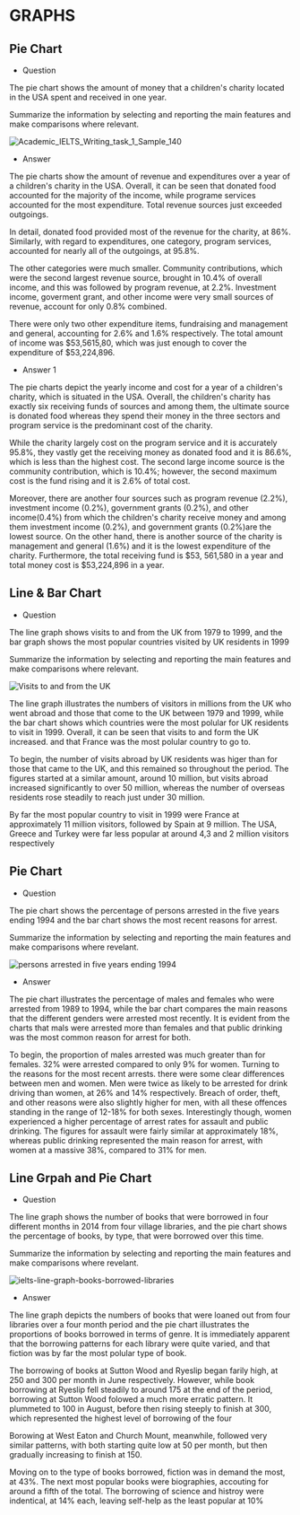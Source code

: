 # GRAPHS

## Pie Chart

- Question

The pie chart shows the amount of money that a children's charity located in the USA spent and received in one year.

Summarize the information by selecting and reporting the main features and make comparisons where relevant.

![Academic_IELTS_Writing_task_1_Sample_140](Academic_IELTS_Writing_task_1_Sample_140.png)

- Answer

The pie charts show the amount of revenue and expenditures over a year of a children's charity in the USA. Overall, it can be seen that 
donated food accounted for the majority of the income, while programe services accounted for the most expenditure. Total revenue sources
just exceeded outgoings.

In detail, donated food provided most of the revenue for the charity, at 86%. Similarly, with regard to expenditures, one category, 
program services, accounted for nearly all of the outgoings, at 95.8%.

The other categories were much smaller. Community contributions, which were the second largest revenue source, brought in 10.4% of overall
income, and this was followed by program revenue, at 2.2%. Investment income, goverment grant, and other income were very small sources of 
revenue, account for only 0.8% combined.

There were only two other expenditure items, fundraising and management and general, accounting for 2.6% and 1.6% respectively. The total
amount of income was $53,5615,80, which was just enough to cover the expenditure of $53,224,896.

- Answer 1

The pie charts depict the yearly income and cost for a year of a children's charity, which is situated in the USA. Overall, the children's charity has exactly six receiving funds of sources and among them, the ultimate source is donated food whereas they spend their money in the three sectors and program service is the predominant cost of the charity.

While the charity largely cost on the program service and it is accurately 95.8%, they vastly get the receiving money as donated food and it is 86.6%, which is less than the highest cost. The second large income source is the community contribution, which is 10.4%; however, the second maximum cost is the fund rising and it is 2.6% of total cost.

Moreover, there are another four sources such as program revenue (2.2%), investment income (0.2%), government grants (0.2%), and other income(0.4%) from which the children's charity receive money and among them investment income (0.2%), and government grants (0.2%)are the lowest source. On the other hand, there is another source of the charity is management and general (1.6%) and it is the lowest expenditure of the charity. Furthermore, the total receiving fund is $53, 561,580 in a year and total money cost is $53,224,896 in a year.


## Line & Bar Chart

- Question

The line graph shows visits to and from the UK from 1979 to 1999, and the bar graph shows the most popular countries visited by UK 
residents in 1999

Summarize the information by selecting and reporting the main features and make comparisons where relevant.

![Visits to and from the UK](xielts-Line-and-bar-graph.jpg.pagespeed.ic.6BeONEcywF.jpg)

The line graph illustrates the numbers of visitors in millions from the UK who went abroad and those that come to the UK between 1979 
and 1999, while the bar chart shows which countries were the most polular for UK residents to visit in 1999. Overall, it can be seen 
that visits to and form the UK increased. and that France was the most polular country to go to.

To begin, the number of visits abroad by UK residents was higer than for those that came to the UK, and this remained so throughout the 
period. The figures started at a similar amount, around 10 million, but visits abroad increased significantly to over 50 million, 
whereas the number of overseas residents rose steadily to reach just under 30 million.

By far the most popular country to visit in 1999 were France at approximately 11 million visitors, followed by Spain at 9 million. The 
USA, Greece and Turkey were far less popular at around 4,3 and 2 million visitors respectively

## Pie Chart

- Question

The pie chart shows the percentage of persons arrested in the five years ending 1994 and the bar chart shows the most recent reasons for 
arrest.

Summarize the information by selecting and reporting the main features and make comparisons where revelant.

![persons arrested in five years ending 1994](xielts-pie-and-bar-arrested.jpg.pagespeed.ic.a4Ls-EZHLp.jpg)

- Answer

The pie chart illustrates the percentage of males and females who were arrested from 1989 to 1994, while the bar chart compares the main
reasons that the different genders were arrested most recently. It is evident from the charts that mals were arrested more than females 
and that public drinking was the most common reason for arrest for both.

To begin, the proportion of males arrested was much greater than for females. 32% were arrested compared to only 9% for women. Turning 
to the reasons for the most recent arrests. there were some clear differences between men and women. Men were twice as likely to be 
arrested for drink driving than women, at 26% and 14% respectively. Breach of order, theft, and other reasons were also slightly higher 
for men, with all these offences standing in the range of 12-18% for both sexes. Interestingly though, women experienced a higher 
percentage of arrest rates for assault and public drinking. The figures for assault were fairly similar at approximately 18%, whereas 
public drinking represented the main reason for arrest, with women at a massive 38%, compared to 31% for men.

## Line Grpah and Pie Chart

- Question

The line graph shows the number of books that were borrowed in four different months in 2014 from four village libraries, and the pie 
chart shows the percentage of books, by type, that were borrowed over this time.

Summarize the information by selecting and reporting the main features and make comparisons where revelant.

![ielts-line-graph-books-borrowed-libraries](ielts-line-graph-books-borrowed-libraries.jpg)

- Answer

The line graph depicts the numbers of books that were loaned out from four libraries over a four month period and the pie chart 
illustrates the proportions of books borrowed in terms of genre. It is immediately apparent that the borrowing patterns for each library
were quite varied, and that fiction was by far the most polular type of book.

The borrowing of books at Sutton Wood and Ryeslip began farily high, at 250 and 300 per month in June respectively. However, while book
borrowing at Ryeslip fell steadily to around 175 at the end of the period, borrowing at Sutton Wood folowed a much more erratic pattern.
It plummeted to 100 in August, before then rising steeply to finish at 300, which represented the highest level of borrowing of the four

Borowing at West Eaton and Church Mount, meanwhile, followed very similar patterns, with both starting quite low at 50 per month, but 
then gradually increasing to finish at 150.

Moving on to the type of books borrowed, fiction was in demand the most, at 43%. The next most popular books were biographies, accouting
for around a fifth of the total. The borrowing of science and histroy were indentical, at 14% each, leaving self-help as the least 
popular at 10%




